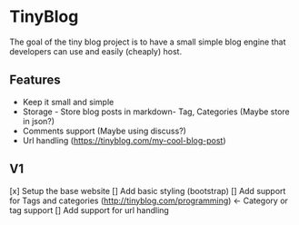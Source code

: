 # TinyBlog

The goal of the tiny blog project is to have a small simple blog engine that developers can use and easily (cheaply) host.

## Features
- Keep it small and simple
- Storage - Store blog posts in markdown- Tag, Categories (Maybe store in json?)
- Comments support (Maybe using discuss?)
- Url handling (https://tinyblog.com/my-cool-blog-post)


## V1
[x] Setup the base website
[] Add basic styling (bootstrap)
[] Add support for Tags and categories (http://tinyblog.com/programming) <- Category or tag support
[] Add support for url handling